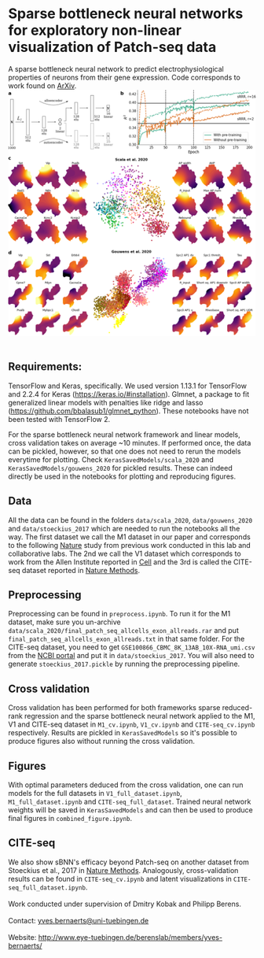 # Sparse bottleneck neural networks for exploratory non-linear visualization of Patch-seq data
A sparse bottleneck neural network to predict electrophysiological properties of neurons from their gene expression.
Code corresponds to work found on [ArXiv](https://arxiv.org/abs/2006.10411).
![sBNN latent space visualisation](./figures/combined_figure.png)
<br><br>
## Requirements:

TensorFlow and Keras, specifically. We used version 1.13.1 for TensorFlow and 2.2.4 for Keras (https://keras.io/#installation).
Glmnet, a package to fit generalized linear models with penalties like ridge and lasso (https://github.com/bbalasub1/glmnet_python). These notebooks have not been tested with TensorFlow 2.

For the sparse bottleneck neural network framework and linear models, cross validation takes on average ~10 minutes. If performed once, the data can be pickled, however, so that one does not need to rerun the models everytime for plotting. Check `KerasSavedModels/scala_2020` and `KerasSavedModels/gouwens_2020` for pickled results. These can indeed directly be used in the notebooks for plotting and reproducing figures.


## Data
All the data can be found in the folders `data/scala_2020`, `data/gouwens_2020` and `data/stoeckius_2017` which are needed to run the notebooks all the way. The first dataset we call the M1 dataset in our paper and corresponds to the following [Nature](https://www.nature.com/articles/s41586-020-2907-3) study from previous work conducted in this lab and collaborative labs. The 2nd we call the V1 dataset which corresponds to work from the Allen Institute reported in [Cell](https://www.cell.com/cell/pdf/S0092-8674(20)31254-X.pdf) and the 3rd is called the CITE-seq dataset reported in [Nature Methods](https://www.nature.com/articles/nmeth.4380).

## Preprocessing
Preprocessing can be found in `preprocess.ipynb`. To run it for the M1 dataset, make sure you un-archive `data/scala_2020/final_patch_seq_allcells_exon_allreads.rar` and put `final_patch_seq_allcells_exon_allreads.txt` in that same folder. For the CITE-seq dataset, you need to get `GSE100866_CBMC_8K_13AB_10X-RNA_umi.csv` from the [NCBI portal](https://www.ncbi.nlm.nih.gov/geo/query/acc.cgi?acc=GSE100866) and put it in `data/stoeckius_2017`. You will also need to generate `stoeckius_2017.pickle` by running the preprocessing pipeline.

## Cross validation
Cross validation has been performed for both frameworks sparse reduced-rank regression and the sparse bottleneck neural network applied to the M1, V1 and CITE-seq dataset in `M1_cv.ipynb`, `V1_cv.ipynb` and `CITE-seq_cv.ipynb` respectively. Results are pickled in `KerasSavedModels` so it's possible to produce figures also without running the cross validation.

## Figures
With optimal parameters deduced from the cross validation, one can run models for the full datasets in `V1_full_dataset.ipynb`, `M1_full_dataset.ipynb` and `CITE-seq_full_dataset`. Trained neural network weights will be saved in `KerasSavedModels` and can then be used to produce final figures in `combined_figure.ipynb`.

## CITE-seq
We also show sBNN's efficacy beyond Patch-seq on another dataset from Stoeckius et al., 2017 in [Nature Methods](https://www.nature.com/articles/nmeth.4380). Analogously, cross-validation results can be found in `CITE-seq_cv.ipynb` and latent visualizations in `CITE-seq_full_dataset.ipynb`.
<br><br>
Work conducted under supervision of Dmitry Kobak and Philipp Berens.
<br><br>
Contact: yves.bernaerts@uni-tuebingen.de
<br><br>
Website: http://www.eye-tuebingen.de/berenslab/members/yves-bernaerts/
